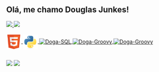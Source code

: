 ## Olá, me chamo Douglas Junkes!


<div>
<a href="https://beacons.ai/DouglasRicardoJunkes">
<img height = "180cm" src = "https://github-readme-stats.vercel.app/api?username=DouglasRicardoJunkes&show_icons=true&theme=dark"/>
<img height = "180cm" src = "https://github-readme-stats.vercel.app/api/top-langs/?username=DouglasRicardoJunkes&layout=compact&show_icons=true&theme=dark"/>
</div>
  
<div style="display: inline_block"><br>
  <img align="center" alt="Rafa-HTML" height="40" width="40" src="https://raw.githubusercontent.com/devicons/devicon/master/icons/html5/html5-original.svg">
  <img align="center" alt="Rafa-Python" height="40" width="40" src="https://raw.githubusercontent.com/devicons/devicon/master/icons/python/python-original.svg">
  <img align="center" alt="Doga-SQL" height="40" width="40" src="https://github.com/DouglasRicardoJunkes/Image/blob/main/mysql.png">
  <img align="center" alt="Doga-Groovy" height="40" width="40" src="https://github.com/DouglasRicardoJunkes/Image/blob/main/Groovy-logo.svg.png">
  <img align="center" alt="Doga-Groovy" height="40" width="40" src="https://github.com/DouglasRicardoJunkes/Image/blob/main/java.png">
</div>

##  

<div> 
  <a href = "mailto:douglasrjunkes@gmail.com"><img src="https://img.shields.io/badge/-Gmail-%23333?style=for-the-badge&logo=gmail&logoColor=white" target="_blank"></a>
  <a href="https://www.linkedin.com/in/douglas-ricardo-junkes-a56bab170" target="_blank"><img src="https://img.shields.io/badge/-LinkedIn-%230077B5?style=for-the-badge&logo=linkedin&logoColor=white" target="_blank"></a>   
</div>

##  
